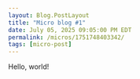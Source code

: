 ```yaml
---
layout: Blog.PostLayout
title: "Micro blog #1"
date: July 05, 2025 09:05:00 PM EDT
permalink: /micros/1751748403342/
tags: [micro-post]
---
```

Hello, world!
